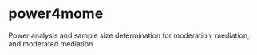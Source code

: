# power4mome
Power analysis and sample size determination for moderation, mediation, and moderated mediation
